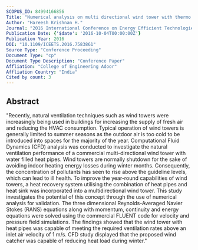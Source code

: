 ```yaml
---
SCOPUS_ID: 84994166856
Title: "Numerical analysis on multi directional wind tower with thermo syphon effect"
Author: "Hareesh Krishnan H."
Journal: "2016 International Conference on Energy Efficient Technologies for Sustainability, ICEETS 2016"
Publication Date: {'$date': '2016-10-04T00:00:00Z'}
Publication Year: 2016
DOI: "10.1109/ICEETS.2016.7583861"
Source Type: "Conference Proceeding"
Document Type: "cp"
Document Type Description: "Conference Paper"
Affliation: "College of Engineering Adoor"
Affliation Country: "India"
Cited by count: 3
---
```


## Abstract
"Recently, natural ventilation techniques such as wind towers were increasingly being used in buildings for increasing the supply of fresh air and reducing the HVAC consumption. Typical operation of wind towers is generally limited to summer seasons as the outdoor air is too cold to be introduced into spaces for the majority of the year. Computational Fluid Dynamics (CFD) analysis was conducted to investigate the natural ventilation performance of a commercial multi-directional wind tower with water filled heat pipes. Wind towers are normally shutdown for the sake of avoiding indoor heating energy losses during winter months. Consequently, the concentration of pollutants has seen to rise above the guideline levels, which can lead to ill health. To improve the year-round capabilities of wind towers, a heat recovery system utilising the combination of heat pipes and heat sink was incorporated into a multidirectional wind tower. This study investigates the potential of this concept through the use of numerical analysis for validation. The three dimensional Reynolds-Averaged Navier Stokes (RANS) equations along with momentum, continuity and energy equations were solved using the commercial FLUENT code for velocity and pressure field simulations. The findings showed that the wind tower with heat pipes was capable of meeting the required ventilation rates above an inlet air velocity of 1 m/s. CFD study displayed that the proposed wind catcher was capable of reducing heat load during winter."
